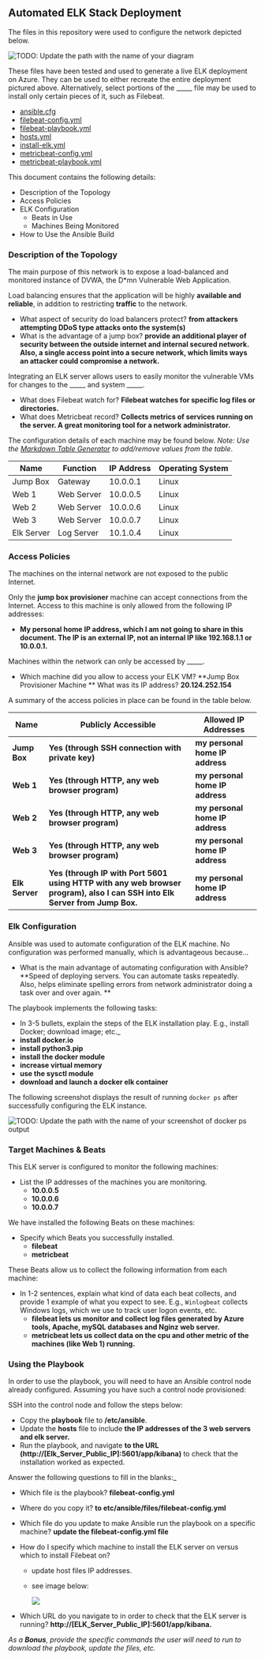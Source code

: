 ## Automated ELK Stack Deployment

The files in this repository were used to configure the network depicted below.

![TODO: Update the path with the name of your diagram](Images/Mike_Steveline_Project1_Diagram.png)

These files have been tested and used to generate a live ELK deployment on Azure. They can be used to either recreate the entire deployment pictured above. Alternatively, select portions of the _____ file may be used to install only certain pieces of it, such as Filebeat.

  - [ansible.cfg](/Ansible/ansible.cfg)
  - [filebeat-config.yml](/ansible/filebeat-config.yml)
  - [filebeat-playbook.yml](ansible/filebeat-playbook.yml)
  - [hosts.yml](ansible/hosts.yml)
  - [install-elk.yml](ansible/install-elk.yml)
  - [metricbeat-config.yml](ansible/metricbeat-config.yml)
  - [metricbeat-playbook.yml](ansible/metricbeat-playbook.yml)

This document contains the following details:
- Description of the Topology
- Access Policies
- ELK Configuration
  - Beats in Use
  - Machines Being Monitored
- How to Use the Ansible Build


### Description of the Topology

The main purpose of this network is to expose a load-balanced and monitored instance of DVWA, the D*mn Vulnerable Web Application.

Load balancing ensures that the application will be highly **available and reliable**, in addition to restricting **traffic** to the network.
- What aspect of security do load balancers protect? **from attackers attempting DDoS type attacks onto the system(s)** 
- What is the advantage of a jump box? **provide an additional player of security between the outside internet and internal secured network. Also, a single access point into a secure network, which limits ways an attacker could compromise a network.**

Integrating an ELK server allows users to easily monitor the vulnerable VMs for changes to the _____ and system _____.
- What does Filebeat watch for? **Filebeat watches for specific log files or directories.**
- What does Metricbeat record? **Collects metrics of services running on the server. A great monitoring tool for a network administrator.**

The configuration details of each machine may be found below.
_Note: Use the [Markdown Table Generator](http://www.tablesgenerator.com/markdown_tables) to add/remove values from the table_.

| Name       | Function   | IP Address | Operating System |
| ---------- | ---------- | ---------- | ---------------- |
| Jump Box   | Gateway    | 10.0.0.1   | Linux            |
| Web 1      | Web Server | 10.0.0.5   | Linux            |
| Web 2      | Web Server | 10.0.0.6   | Linux            |
| Web 3      | Web Server | 10.0.0.7   | Linux            |
| Elk Server | Log Server | 10.1.0.4   | Linux            |

### Access Policies

The machines on the internal network are not exposed to the public Internet. 

Only the **jump box provisioner** machine can accept connections from the Internet. Access to this machine is only allowed from the following IP addresses:
- **My personal home IP address, which I am not going to share in this document. The IP is an external IP, not an internal IP like 192.168.1.1 or 10.0.0.1.**

Machines within the network can only be accessed by _____.
- Which machine did you allow to access your ELK VM? **Jump Box Provisioner Machine ** What was its IP address? **20.124.252.154**

A summary of the access policies in place can be found in the table below.

| Name           | Publicly Accessible                                          | Allowed IP Addresses            |
| -------------- | ------------------------------------------------------------ | ------------------------------- |
| **Jump Box**   | **Yes (through SSH connection with private key)**            | **my personal home IP address** |
| **Web 1**      | **Yes (through HTTP, any web browser program)**              | **my personal home IP address** |
| **Web 2**      | **Yes (through HTTP, any web browser program)**              | **my personal home IP address** |
| **Web 3**      | **Yes (through HTTP, any web browser program)**              | **my personal home IP address** |
| **Elk Server** | **Yes (through IP with Port 5601 using HTTP with any web browser program), also I can SSH into Elk Server from Jump Box.** | **my personal home IP address** |

### Elk Configuration

Ansible was used to automate configuration of the ELK machine. No configuration was performed manually, which is advantageous because...
- What is the main advantage of automating configuration with Ansible? **Speed of deploying servers. You can automate tasks repeatedly. Also, helps eliminate spelling errors from network administrator doing a task over and over again. ** 

The playbook implements the following tasks:
- In 3-5 bullets, explain the steps of the ELK installation play. E.g., install Docker; download image; etc._
- **install docker.io**
- **install python3.pip**
- **install the docker module**
- **increase virtual memory**
- **use the sysctl module**
- **download and launch a docker elk container**

The following screenshot displays the result of running `docker ps` after successfully configuring the ELK instance.

![TODO: Update the path with the name of your screenshot of docker ps output](Images/docker_ps_output.png)

### Target Machines & Beats
This ELK server is configured to monitor the following machines:
- List the IP addresses of the machines you are monitoring.
  - **10.0.0.5**
  - **10.0.0.6**
  - **10.0.0.7**


We have installed the following Beats on these machines:
- Specify which Beats you successfully installed.
  - **filebeat**
  - **metricbeat**


These Beats allow us to collect the following information from each machine:
- In 1-2 sentences, explain what kind of data each beat collects, and provide 1 example of what you expect to see. E.g., `Winlogbeat` collects Windows logs, which we use to track user logon events, etc.
  - **filebeat lets us monitor and collect log files generated by Azure tools, Apache, mySQL databases and Nginz web server.**
  - **metricbeat lets us collect data on the cpu and other metric of the machines (like Web 1) running.**


### Using the Playbook
In order to use the playbook, you will need to have an Ansible control node already configured. Assuming you have such a control node provisioned: 

SSH into the control node and follow the steps below:
- Copy the **playbook** file to **/etc/ansible**.
- Update the **hosts** file to include **the IP addresses of the 3 web servers and elk server.**
- Run the playbook, and navigate **to the URL (http://[Elk_Server_Public_IP]:5601/app/kibana)** to check that the installation worked as expected.

Answer the following questions to fill in the blanks:_
- Which file is the playbook? **filebeat-config.yml** 

- Where do you copy it? **to etc/ansible/files/filebeat-config.yml**

- Which file do you update to make Ansible run the playbook on a specific machine? **update the filebeat-config.yml file** 

- How do I specify which machine to install the ELK server on versus which to install Filebeat on? 

  - update host files IP addresses. 

  - see image below:

    ![](Images/playbook_question_hosts.png)

- Which URL do you navigate to in order to check that the ELK server is running? **http://[ELK_Server_Public_IP]:5601/app/kibana.**

_As a **Bonus**, provide the specific commands the user will need to run to download the playbook, update the files, etc._